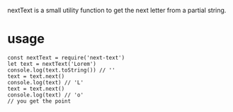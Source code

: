 nextText is a small utility function to get the next letter from a partial string.

# usage

```
const nextText = require('next-text')
let text = nextText('Lorem')
console.log(text.toString()) // ''
text = text.next()
console.log(text) // 'L'
text = text.next()
console.log(text) // 'o'
// you get the point
```
